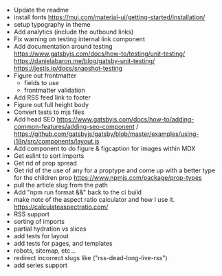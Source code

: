 
- Update the readme
- install fonts https://mui.com/material-ui/getting-started/installation/
- setup typography in theme
- Add analytics (include the outbound links)
- Fix warning on testing internal link component
- Add documentation around testing
    https://www.gatsbyjs.com/docs/how-to/testing/unit-testing/
    https://danielabaron.me/blog/gatsby-unit-testing/
    https://jestjs.io/docs/snapshot-testing
- Figure out frontmatter
    - fields to use
    - frontmatter validation 
- Add RSS feed link to footer
- Figure out full height body
- Convert tests to mjs files
- Add head SEO https://www.gatsbyjs.com/docs/how-to/adding-common-features/adding-seo-component / https://github.com/gatsbyjs/gatsby/blob/master/examples/using-i18n/src/components/layout.js
- Add component to do figure & figcaption for images within MDX
- Get eslint to sort imports
- Get rid of prop spread
- Get rid of the use of any for a proptype and come up with a better type for the children prop https://www.npmjs.com/package/prop-types
- pull the article slug from the path
- Add "npm run format &&" back to the ci build
- make note of the aspect ratio calculator and how I use it. https://calculateaspectratio.com/
- RSS support
- sorting of imports
- partial hydration vs slices
- add tests for layout
- add tests for pages, and templates
- robots, sitemap, etc...
- redirect incorrect slugs like ("rss-dead-long-live-rss")
- add series support
